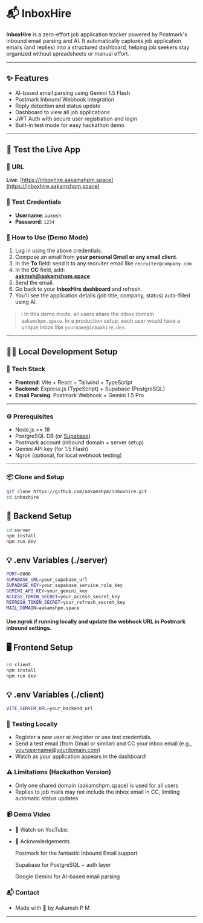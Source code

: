 # 📬 InboxHire

**InboxHire** is a zero-effort job application tracker powered by Postmark's inbound email parsing and AI. It automatically captures job application emails (and replies) into a structured dashboard, helping job seekers stay organized without spreadsheets or manual effort.

---

## ✨ Features

- AI-based email parsing using Gemini 1.5 Flash
- Postmark Inbound Webhook integration
- Reply detection and status update
- Dashboard to view all job applications
- JWT Auth with secure user registration and login
- Built-in test mode for easy hackathon demo

---

## 🧪 Test the Live App

### 🔗 URL

**Live**: [https://inboxhire.aakamshpm.space](https://inboxhire.aakamshpm.space)

### 👤 Test Credentials

- **Username**: `aakmsh`
- **Password**: `1234`

### 📝 How to Use (Demo Mode)

1. Log in using the above credentials.
2. Compose an email from **your personal Gmail or any email client**.
3. In the **To** field: send it to any recruiter email like `recruiter@company.com`
4. In the **CC** field, add:  
   **aakmsh@aakamshpm.space**
5. Send the email.
6. Go back to your **InboxHire dashboard** and refresh.
7. You’ll see the application details (job title, company, status) auto-filled using AI.

> ℹ️ In this demo mode, all users share the inbox domain `aakamshpm.space`. In a production setup, each user would have a unique inbox like `yourname@inboxhire.dev`.

---

## 🧑‍💻 Local Development Setup

### 🧰 Tech Stack

- **Frontend**: Vite + React + Tailwind + TypeScript
- **Backend**: Express.js (TypeScript) + Supabase (PostgreSQL)
- **Email Parsing**: Postmark Webhook + Gemini 1.5 Pro

---

### ⚙️ Prerequisites

- Node.js >= 18
- PostgreSQL DB (or [Supabase](https://supabase.com))
- Postmark account (inbound domain + server setup)
- Gemini API key (for 1.5 Flash)
- Ngrok (optional, for local webhook testing)

---

### 📦 Clone and Setup

```bash
git clone https://github.com/aakamshpm/inboxhire.git
cd inboxhire
```

## 🔧 Backend Setup

```bash
cd server
npm install
npm run dev
```

## 💡 .env Variables (./server)

```bash
PORT=8000
SUPABASE_URL=your_supabase_url
SUPABASE_KEY=your_supabase_service_role_key
GEMINI_API_KEY=your_gemini_key
ACCESS_TOKEN_SECRET=your_access_secret_key
REFRESH_TOKEN_SECRET=your_refresh_secret_key
MAIL_DOMAIN=aakamshpm.space
```

#### Use ngrok if running locally and update the webhook URL in Postmark inbound settings.

## 🖥 Frontend Setup

```bash
cd client
npm install
npm run dev
```

## 💡 .env Variables (./client)

```bash
VITE_SERVER_URL=your_backend_url
```

### 🧪 Testing Locally

- Register a new user at /register or use test credentials.
- Send a test email (from Gmail or similar) and CC your inbox email (e.g., yourusername@yourdomain.com)
- Watch as your application appears in the dashboard!

### ⚠️ Limitations (Hackathon Version)

- Only one shared domain (aakamshpm.space) is used for all users
- Replies to job mails may not include the inbox email in CC, limiting automatic status updates

### 📹 Demo Video

- 🎥 Watch on YouTube:
- 🙏 Acknowledgements

  Postmark for the fantastic Inbound Email support

  Supabase for PostgreSQL + auth layer

  Google Gemini for AI-based email parsing

### 📬 Contact

- Made with 💙 by Aakamsh P M

---
